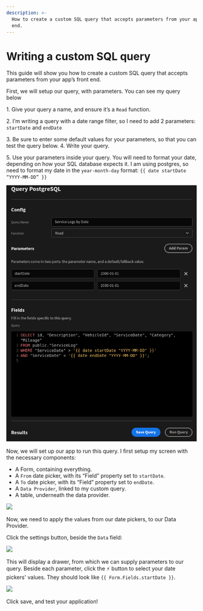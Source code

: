 ```yaml
---
description: >-
  How to create a custom SQL query that accepts parameters from your app’s front
  end.
---
```


# Writing a custom SQL query

This guide will show you how to create a custom SQL query that accepts parameters from your app’s front end.

First, we will setup our query, with parameters. You can see my query below

1\. Give your query a name, and ensure it’s a `Read` function. 

2\. I’m writing a query with a date range filter, so I need to add 2 parameters: `startDate` and `endDate` 

3\. Be sure to enter some default values for your parameters, so that you can test the query below. 4. Write your query. 

5\. Use your parameters inside your query. You will need to format your date, depending on how your SQL database expects it. I am using postgres, so need to format my date in the `year-month-day` format: `{{ date startDate “YYYY-MM-DD” }}`

![](<../.gitbook/assets/image (1) (1).png>)

Now, we will set up our app to run this query. I first setup my screen with the necessary components: 

* A Form, containing everything. 
* A `From` date picker, with its “Field” property set to `startDate`. 
* A `To` date picker, with its “Field” property set to `endDate`. 
* A `Data Provider`, linked to my custom query. 
* A table, underneath the data provider.

![](https://lh4.googleusercontent.com/ji2C89NlH2mzIGasZeJT9R9enCmXBB_tXPrpEuM5U7HtPu5r0rVX4LYxymYP74EFSdrXDqooF-DAOb0T5leeWzu-Pb7\_KoCmEt536xuEf5L3xM60G0yTdTtgAC0jvc5qww8DtcKW=s0)

Now, we need to apply the values from our date pickers, to our Data Provider.

Click the settings button, beside the `Data` field:

![](https://lh3.googleusercontent.com/-nbrry5Y-YjoKvsEBc_KwXc5THM2\_UWYfVzAy1nRl-JWIvpapPpMEPSx5bLpHmVUsWwIlU-jht4vVc5kCugZkS17mXVqortWYkXxJmaUDnHAtUYoOu7jdjy1CMI6rdSjKKAYpLIZ=s0)

This will display a drawer, from which we can supply parameters to our query. Beside each parameter, click the ⚡ button to select your date pickers' values. They should look like `{{ Form.Fields.startDate }}`.

![](https://lh5.googleusercontent.com/2fEBEQAb9Pl7ytnVv8XsFCd_zgILc\_4GT-i3R4LLVFU5D9QyafIAc85J0FD4REIotMgcENxV0Pa4EqvFw8VHQPeFXhRZ0iPr9P0SFP3\_hO1QtiZxaeDZ7wVBeyqTX-4pjhVroV9B=s0)

Click save, and test your application!
